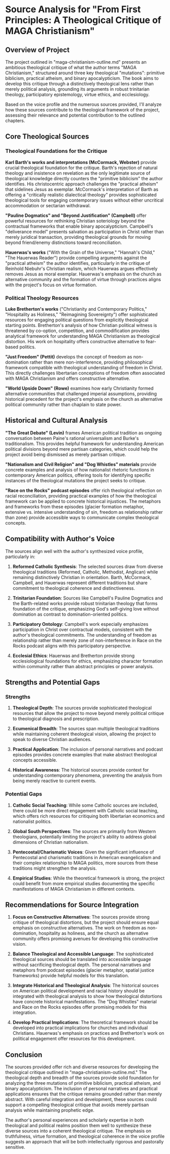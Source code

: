 # Source Analysis for "From First Principles: A Theological Critique of MAGA Christianism"

## Overview of Project

The project outlined in "maga-christianism-outline.md" presents an ambitious theological critique of what the author terms "MAGA Christianism," structured around three key theological "mutations": primitive biblicism, practical atheism, and binary apocalypticism. The book aims to develop this critique through a distinctively theological lens rather than merely political analysis, grounding its arguments in robust trinitarian theology, participatory epistemology, virtue ethics, and ecclesiology.

Based on the voice profile and the numerous sources provided, I'll analyze how these sources contribute to the theological framework of the project, assessing their relevance and potential contribution to the outlined chapters.

## Core Theological Sources

### Theological Foundations for the Critique

**Karl Barth's works and interpretations (McCormack, Webster)** provide crucial theological foundation for the critique. Barth's rejection of natural theology and insistence on revelation as the only legitimate source of theological knowledge directly counters the "primitive biblicism" the author identifies. His christocentric approach challenges the "practical atheism" that sidelines Jesus as exemplar. McCormack's interpretation of Barth as offering a "critically realistic dialectical theology" provides sophisticated theological tools for engaging contemporary issues without either uncritical accommodation or sectarian withdrawal.

**"Pauline Dogmatics" and "Beyond Justification" (Campbell)** offer powerful resources for rethinking Christian soteriology beyond the contractual frameworks that enable binary apocalypticism. Campbell's "deliverance model" presents salvation as participation in Christ rather than merely juridical transaction, providing theological grounds for moving beyond friend/enemy distinctions toward reconciliation.

**Hauerwas's works** ("With the Grain of the Universe," "Hannah's Child," "The Hauerwas Reader") provide compelling arguments against the "practical atheism" the author identifies, particularly in the critique of Reinhold Niebuhr's Christian realism, which Hauerwas argues effectively removes Jesus as moral exemplar. Hauerwas's emphasis on the church as alternative community and the formation of virtue through practices aligns with the project's focus on virtue formation.

### Political Theology Resources

**Luke Bretherton's works** ("Christianity and Contemporary Politics," "Hospitality as Holiness," "Reimagining Sovereignty") offer sophisticated resources for engaging political questions from explicitly theological starting points. Bretherton's analysis of how Christian political witness is threatened by co-option, competition, and commodification provides analytical framework for understanding MAGA Christianism as theological distortion. His work on hospitality offers constructive alternative to fear-based politics.

**"Just Freedom" (Pettit)** develops the concept of freedom as non-domination rather than mere non-interference, providing philosophical framework compatible with theological understanding of freedom in Christ. This directly challenges libertarian conceptions of freedom often associated with MAGA Christianism and offers constructive alternative.

**"World Upside Down" (Rowe)** examines how early Christianity formed alternative communities that challenged imperial assumptions, providing historical precedent for the project's emphasis on the church as alternative political community rather than chaplain to state power.

## Historical and Cultural Analysis

**"The Great Debate" (Levin)** frames American political tradition as ongoing conversation between Paine's rational universalism and Burke's traditionalism. This provides helpful framework for understanding American political divisions beyond mere partisan categories, which could help the project avoid being dismissed as merely partisan critique.

**"Nationalism and Civil Religion" and "Dog Whistles" materials** provide concrete examples and analysis of how nationalist rhetoric functions in contemporary American politics, offering tools for identifying specific instances of the theological mutations the project seeks to critique.

**"Race on the Rocks" podcast episodes** offer rich theological reflection on racial reconciliation, providing practical examples of how the theological framework can be applied to concrete historical injustices. The metaphors and frameworks from these episodes (glacier formation metaphor, extensive vs. intensive understanding of sin, freedom as relationship rather than zone) provide accessible ways to communicate complex theological concepts.

## Compatibility with Author's Voice

The sources align well with the author's synthesized voice profile, particularly in:

1. **Reformed Catholic Synthesis**: The selected sources draw from diverse theological traditions (Reformed, Catholic, Methodist, Anglican) while remaining distinctively Christian in orientation. Barth, McCormack, Campbell, and Hauerwas represent different traditions but share commitment to theological coherence and distinctiveness.

2. **Trinitarian Foundation**: Sources like Campbell's Pauline Dogmatics and the Barth-related works provide robust trinitarian theology that forms foundation of the critique, emphasizing God's self-giving love without domination as contrast to domination-oriented politics.

3. **Participatory Ontology**: Campbell's work especially emphasizes participation in Christ over contractual models, consistent with the author's theological commitments. The understanding of freedom as relationship rather than merely zone of non-interference in Race on the Rocks podcast aligns with this participatory perspective.

4. **Ecclesial Ethics**: Hauerwas and Bretherton provide strong ecclesiological foundations for ethics, emphasizing character formation within community rather than abstract principles or power analysis.

## Strengths and Potential Gaps

### Strengths

1. **Theological Depth**: The sources provide sophisticated theological resources that allow the project to move beyond merely political critique to theological diagnosis and prescription.

2. **Ecumenical Breadth**: The sources span multiple theological traditions while maintaining coherent theological vision, allowing the project to speak to diverse Christian audiences.

3. **Practical Application**: The inclusion of personal narratives and podcast episodes provides concrete examples that make abstract theological concepts accessible.

4. **Historical Awareness**: The historical sources provide context for understanding contemporary phenomena, preventing the analysis from being merely reactive to current events.

### Potential Gaps

1. **Catholic Social Teaching**: While some Catholic sources are included, there could be more direct engagement with Catholic social teaching, which offers rich resources for critiquing both libertarian economics and nationalist politics.

2. **Global South Perspectives**: The sources are primarily from Western theologians, potentially limiting the project's ability to address global dimensions of Christian nationalism.

3. **Pentecostal/Charismatic Voices**: Given the significant influence of Pentecostal and charismatic traditions in American evangelicalism and their complex relationship to MAGA politics, more sources from these traditions might strengthen the analysis.

4. **Empirical Studies**: While the theoretical framework is strong, the project could benefit from more empirical studies documenting the specific manifestations of MAGA Christianism in different contexts.

## Recommendations for Source Integration

1. **Focus on Constructive Alternatives**: The sources provide strong critique of theological distortions, but the project should ensure equal emphasis on constructive alternatives. The work on freedom as non-domination, hospitality as holiness, and the church as alternative community offers promising avenues for developing this constructive vision.

2. **Balance Theological and Accessible Language**: The sophisticated theological sources should be translated into accessible language without sacrificing theological depth. The personal narratives and metaphors from podcast episodes (glacier metaphor, spatial justice frameworks) provide helpful models for this translation.

3. **Integrate Historical and Theological Analysis**: The historical sources on American political development and racial history should be integrated with theological analysis to show how theological distortions have concrete historical manifestations. The "Dog Whistles" material and Race on the Rocks episodes offer promising models for this integration.

4. **Develop Practical Implications**: The theoretical framework should be developed into practical implications for churches and individual Christians. Hauerwas's emphasis on practices and Bretherton's work on political engagement offer resources for this development.

## Conclusion

The sources provided offer rich and diverse resources for developing the theological critique outlined in "maga-christianism-outline.md." The theological depth and breadth of the sources provide solid foundation for analyzing the three mutations of primitive biblicism, practical atheism, and binary apocalypticism. The inclusion of personal narratives and practical applications ensures that the critique remains grounded rather than merely abstract. With careful integration and development, these sources could support a compelling theological critique that avoids merely partisan analysis while maintaining prophetic edge.

The author's personal experiences and scholarly expertise in both theological and political realms position them well to synthesize these diverse sources into a coherent theological critique. The emphasis on truthfulness, virtue formation, and theological coherence in the voice profile suggests an approach that will be both intellectually rigorous and pastorally sensitive.